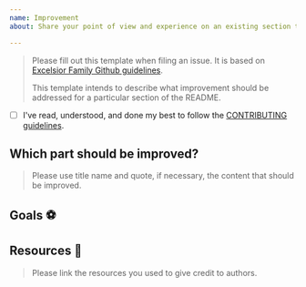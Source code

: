 ```yaml
---
name: Improvement
about: Share your point of view and experience on an existing section to help us improve.

---
```


> Please fill out this template when filing an issue. It is based on [Excelsior Family Github guidelines](https://github.com/ExcelsiorFamily/github-guidelines).
>
> This template intends to describe what improvement should be addressed for a particular section of the README.

* [ ] I've read, understood, and done my best to follow the [CONTRIBUTING guidelines](https://github.com/Alamofire/Alamofire/blob/master/CONTRIBUTING.md).

## Which part should be improved?
<!-- Identify which part should be improved using title name. -->
<!-- Quote the content that should be improved. -->
> Please use title name and quote, if necessary, the content that should be improved.

## Goals :soccer:
<!-- List the high-level objectives of this issue. -->
<!-- Include any relevant context. -->

## Resources :link:
<!-- List the high-level objectives of this issue. -->
> Please link the resources you used to give credit to authors.
